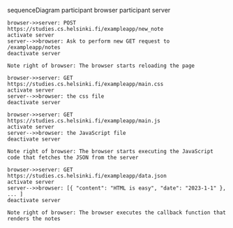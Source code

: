 sequenceDiagram
    participant browser
    participant server

    browser->>server: POST https://studies.cs.helsinki.fi/exampleapp/new_note 
    activate server
    server-->>browser: Ask to perform new GET request to  /exampleapp/notes
    deactivate server

    Note right of browser: The browser starts reloading the page
    
    browser->>server: GET https://studies.cs.helsinki.fi/exampleapp/main.css
    activate server
    server-->>browser: the css file
    deactivate server

    browser->>server: GET https://studies.cs.helsinki.fi/exampleapp/main.js
    activate server
    server-->>browser: the JavaScript file
    deactivate server

    Note right of browser: The browser starts executing the JavaScript code that fetches the JSON from the server

    browser->>server: GET https://studies.cs.helsinki.fi/exampleapp/data.json
    activate server
    server-->>browser: [{ "content": "HTML is easy", "date": "2023-1-1" }, ... ]
    deactivate server

    Note right of browser: The browser executes the callback function that renders the notes